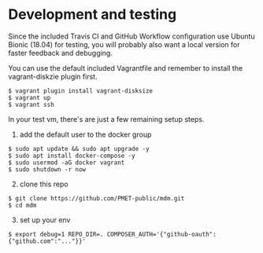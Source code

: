 # Development and testing

Since the included Travis CI and GitHub Workflow configuration use Ubuntu Bionic (18.04) for testing, you will probably also want a local version for faster feedback and debugging.

You can use the default included Vagrantfile and remember to install the vagrant-diskzie plugin first.

```
$ vagrant plugin install vagrant-disksize
$ vagrant up
$ vagrant ssh
```

In your test vm, there's are just a few remaining setup steps.

1. add the default user to the docker group

```
$ sudo apt update && sudo apt upgrade -y
$ sudo apt install docker-compose -y
$ sudo usermod -aG docker vagrant
$ sudo shutdown -r now
```

2. clone this repo

```
$ git clone https://github.com/PMET-public/mdm.git
$ cd mdm
```

3. set up your env

```
$ export debug=1 REPO_DIR=. COMPOSER_AUTH='{"github-oauth":{"github.com":"..."}}'
```
